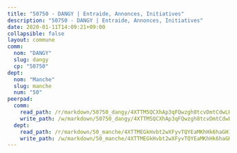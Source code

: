 ```yaml
---
title: "50750 - DANGY | Entraide, Annonces, Initiatives"
description: "50750 - DANGY | Entraide, Annonces, Initiatives"
date: 2020-01-11T14:09:21+09:00
collapsible: false
layout: commune
comm:
  nom: "DANGY"
  slug: dangy
  cp: "50750"
dept:
  nom: "Manche"
  slug: manche
  num: "50"
peerpad:
  comm:
    read_path: /r/markdown/50750_dangy/4XTTM5QCXhAp3qFQwzgh8tcvDmtCdwLHZkc5KiBQA4MNf8tXj
    write_path: /w/markdown/50750_dangy/4XTTM5QCXhAp3qFQwzgh8tcvDmtCdwLHZkc5KiBQA4MNf8tXj-K3TgU2zvrXy3uA1Zgy5kt9z2WTPAYr1RYDrxqxFE5i7iHTPdoFAL2MU7FJLctAy5bafnLsKdGPirzimptGwiaa45uvdPZzXdbQaimmcSWN6SdrECqgwMKNWcKxHHhtjqjjiR82nm
  dept:
    read_path: /r/markdown/50_manche/4XTTMEGkHvbt2wXFyvTQYEaMKhHk6haGH1SzsRNevKgBDTuXr
    write_path: /w/markdown/50_manche/4XTTMEGkHvbt2wXFyvTQYEaMKhHk6haGH1SzsRNevKgBDTuXr-K3TgUSx1rwmRRLqHcTLLdo4dVfTRKvf94KKagmUFPevWSp2f9nuc6fJF25TtLArzK8teuQ5TvuAMqW38N2MYgT18hBoXtjmKX9WuSn2vkujmSJPp3gF4gsuMmfEM8Th4Ap94heFE
---
```



